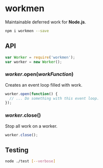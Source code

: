 # workmen #
Maintainable deferred work for **Node.js**.
```sh
npm i workmen --save
```
## API ##
```js
var Worker = require('workmen');
var worker = new Worker();
```

### _worker_.open(_workFunction_) ###
Creates an event loop filled with work.
```js
worker.open(function() {
  // ... Do something with this event loop.
});
```

### _worker_.close() ###
Stop all work on a worker.
```js
worker.close();
```

## Testing ##
```sh
node ./test [--verbose]
```
